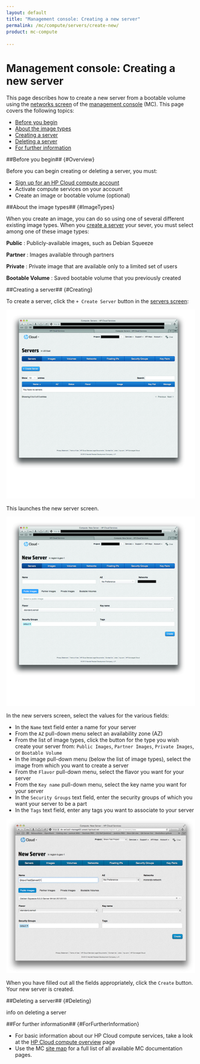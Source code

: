```yaml
---
layout: default
title: "Management console: Creating a new server"
permalink: /mc/compute/servers/create-new/
product: mc-compute

---
```

# Management console: Creating a new server

This page describes how to create a new server from a bootable volume using the [networks screen](/mc/compute/networks/) of the [management console](/mc/) (MC).  This page covers the following topics:

* [Before you begin](#Overview)
* [About the image types](#ImageTypes)
* [Creating a server](#Creating)
* [Deleting a server](#Deleting)
* [For further information](#ForFurtherInformation)

##Before you begin## {#Overview}

Before you can begin creating or deleting a server, you must:

* [Sign up for an HP Cloud compute account](https://account.hpcloud.com/signup)
* Activate compute services on your account
* Create an image or bootable volume (optional)

<!-- Need to link to the images pages for the last item -->


##About the image types## {#ImageTypes}

When you create an image, you can do so using one of several different existing image types.  When you [create a server](#Creating) your sever, you must select among one of these image types:

**Public**
:  Publicly-available images, such as Debian Squeeze

**Partner**
:  Images available through partners

**Private**
:  Private image that are available only to a limited set of users

**Bootable Volume**
:  Saved bootable volume that you previously created

<!-- add image type defs. to glossary -->
<!-- creating a bootable volume will be in the compute.volume/block storage pages, so may need to create *those*, too; oy -->


##Creating a server## {#Creating}

To create a server, click the `+ Create Server` button in the [servers screen](/mc/compute/servers/):

<img src="media/servers-main.jpg" width="580" alt="" />

This launches the new server screen.

<img src="media/servers-new.jpg" width="580" alt="" />

In the new servers screen, select the values for the various fields:

* In the `Name` text field enter a name for your server
* From the `AZ` pull-down menu select an availability zone (AZ)
* From the list of image types, click the button for the type you wish create your server from:  `Public Images`, `Partner Images`, `Private Images`, or `Bootable Volume`
* In the image pull-down menu (below the list of image types), select the image from which you want to create a server
* From the `Flavor` pull-down menu, select the flavor you want for your server
* From the `Key name` pull-down menu, select the key name you want for your server
* In the `Security Groups` text field, enter the security groups of which you want your server to be a part
* In the `Tags` text field, enter any tags you want to associate to your server

<img src="media/server-new-filled.png" width="580" alt="" />

When you have filled out all the fields appropriately, click the `Create` button.  Your new server is created.

<!-- Doug: Add the image types to the glossary -->
<!-- Do we want to link stuff here to the glossary terms? -->



##Deleting a server## {#Deleting}

info on deleting a server


##For further information## {#ForFurtherInformation}

* For basic information about our HP Cloud compute services, take a look at the [HP Cloud compute overview](/compute/) page
* Use the MC [site map](/mc/sitemap) for a full list of all available MC documentation pages.